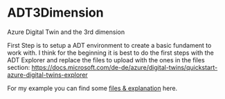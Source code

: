 # ADT3Dimension
Azure Digital Twin and the 3rd dimension

First Step is to setup a ADT environment to create a basic fundament to work with.
I think for the beginning it is best to do the first steps with the ADT Explorer and replace the files to upload with the ones in the files section:
https://docs.microsoft.com/de-de/azure/digital-twins/quickstart-azure-digital-twins-explorer

For my example you can find some [files & explanation](files/README.md) here.


